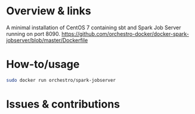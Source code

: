 # Overview & links

A minimal installation of CentOS 7 containing sbt and Spark Job Server running on port 8090.
https://github.com/orchestro-docker/docker-spark-jobserver/blob/master/Dockerfile

# How-to/usage

```bash
sudo docker run orchestro/spark-jobserver
```
# Issues & contributions

